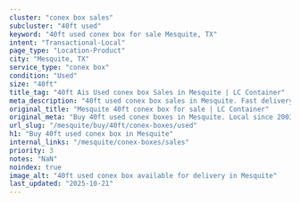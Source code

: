 ```yaml
---
cluster: "conex box sales"
subcluster: "40ft used"
keyword: "40ft used conex box for sale Mesquite, TX"
intent: "Transactional-Local"
page_type: "Location-Product"
city: "Mesquite, TX"
service_type: "conex box"
condition: "Used"
size: "40ft"
title_tag: "40ft Ais Used conex box Sales in Mesquite | LC Container"
meta_description: "40ft used conex box sales in Mesquite. Fast delivery, competitive pricing. Serving conex boxes area. Quote ID: ZGO. Call (214) 524-4168 for your free quote today."
original_title: "Mesquite 40ft conex box for sale | LC Container"
original_meta: "Buy 40ft used conex boxes in Mesquite. Local since 2003. New & used inventory. Fast delivery. Get your free quote — call (214) 524-4168 today."
url_slug: "/mesquite/buy/40ft/conex-boxes/used"
h1: "Buy 40ft used conex box in Mesquite"
internal_links: "/mesquite/conex-boxes/sales"
priority: 3
notes: "NaN"
noindex: true
image_alt: "40ft used conex box available for delivery in Mesquite"
last_updated: "2025-10-21"
---
```


<!-- TODO: Add unique city/inventory copy, images, and internal links here. -->
